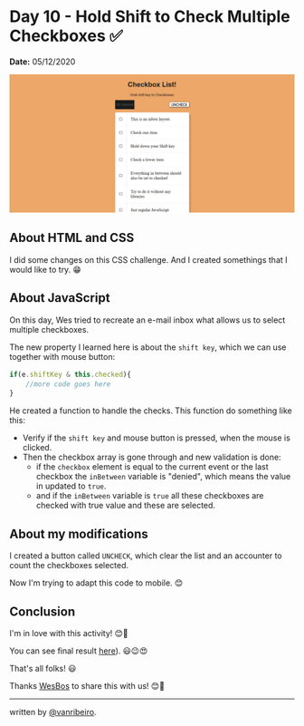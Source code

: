 # Day 10 - Hold Shift to Check Multiple Checkboxes ✅

**Date:** 05/12/2020

![Array Cardio](./../../images/challenges/10-hold-shift-and-check-checkboxes.png)

## About HTML and CSS

I did some changes on this CSS challenge. And I created somethings that I would like to try.  😁

## About JavaScript

On this day, Wes tried to recreate an e-mail inbox what allows us to select multiple checkboxes.

The new property I learned here is about the `shift key`, which we can use together with mouse button:

```javascript
if(e.shiftKey & this.checked){
    //more code goes here
}
```

He created a function to handle the checks. This function do something like this:
- Verify if the `shift key` and mouse button is pressed, when the mouse is clicked.
- Then the checkbox array is gone through and new validation is done:
    - if the `checkbox` element is equal to the current event or the last checkbox the `inBetween` variable is "denied", which means the value in updated to `true`.
    - and if the `inBetween` variable is `true` all these checkboxes are checked with true value and these are selected.


## About my modifications

I created a button called `UNCHECK`, which clear the list and an accounter to count the checkboxes selected.

Now I'm trying to adapt this code to mobile. 😊


## Conclusion

I'm in love with this activity! 😊💖

You can see final result [here](https://vanribeiro-30daysofjavascript.netlify.app/challenge-files/10%-%20hold%20shift%20and%20check%20checkboxes/)). 😃😉😍

That's all folks! 😃

Thanks [WesBos](https://github.com/wesbos) to share this with us! 😊💖

---

written by [@vanribeiro](https://github.com/vanribeiro).